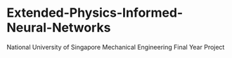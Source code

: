 # Extended-Physics-Informed-Neural-Networks
National University of Singapore Mechanical Engineering Final Year Project
